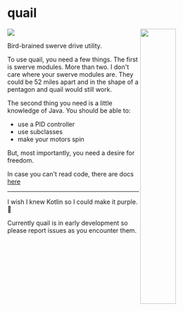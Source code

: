 
# quail
<img src="https://github.com/Mineinjava/quail/blob/main/images/quail_above_border.png" width="40%" align="right">

[![](https://jitpack.io/v/mineinjava/quail.svg)](https://jitpack.io/#mineinjava/quail)

Bird-brained swerve drive utility.

To use quail, you need a few things. The first is swerve modules. More than two. I don't care where your swerve modules are. They could be 52 miles apart and in the shape of a pentagon and quail would still work.

The second thing you need is a little knowledge of Java. You should be able to:
 - use a PID controller
 - use subclasses
 - make your motors spin

But, most importantly, you need a desire for freedom.

In case you can't read code, there are docs [here](https://astr0clad.github.io/quail_docs/)

---
I wish I knew Kotlin so I could make it purple. 💜

Currently quail is in early development so please report issues as you encounter them.

